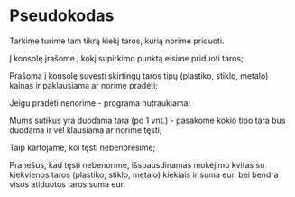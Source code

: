 # Pseudokodas

Tarkime turime tam tikrą kiekį taros, kurią norime priduoti. 

Į konsolę įrašome į kokį supirkimo punktą eisime priduoti taros;

Prašoma į konsolę suvesti skirtingų taros tipų (plastiko, stiklo, metalo) kainas ir paklausiama ar norime pradėti;

Jeigu pradėti nenorime - programa nutraukiama;

Mums sutikus yra duodama tara (po 1 vnt.) - pasakome kokio tipo tara bus duodama ir vėl klausiama ar norime tęsti;

Taip kartojame, kol tęsti nebenorėsime;

Pranešus, kad tęsti nebenorime, išspausdinamas mokėjimo kvitas su kiekvienos taros (plastiko, stiklo, metalo) kiekiais ir suma eur. bei bendra visos atiduotos taros suma eur.
